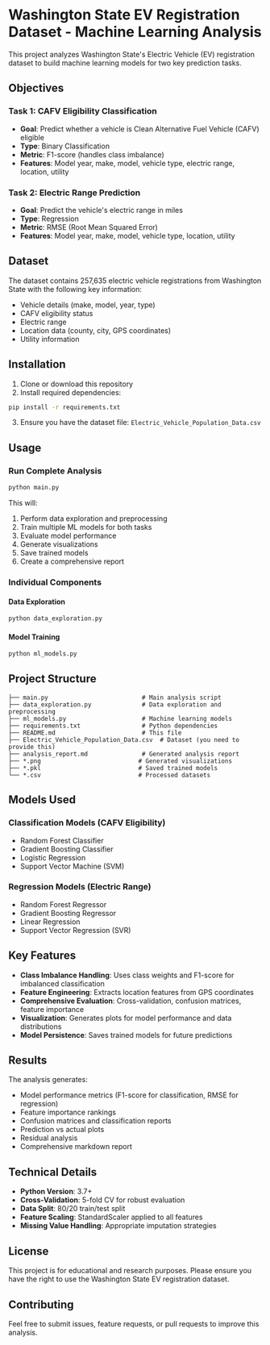 # Washington State EV Registration Dataset - Machine Learning Analysis

This project analyzes Washington State's Electric Vehicle (EV) registration dataset to build machine learning models for two key prediction tasks.

## Objectives

### Task 1: CAFV Eligibility Classification
- **Goal**: Predict whether a vehicle is Clean Alternative Fuel Vehicle (CAFV) eligible
- **Type**: Binary Classification
- **Metric**: F1-score (handles class imbalance)
- **Features**: Model year, make, model, vehicle type, electric range, location, utility

### Task 2: Electric Range Prediction
- **Goal**: Predict the vehicle's electric range in miles
- **Type**: Regression
- **Metric**: RMSE (Root Mean Squared Error)
- **Features**: Model year, make, model, vehicle type, location, utility

## Dataset

The dataset contains 257,635 electric vehicle registrations from Washington State with the following key information:
- Vehicle details (make, model, year, type)
- CAFV eligibility status
- Electric range
- Location data (county, city, GPS coordinates)
- Utility information

## Installation

1. Clone or download this repository
2. Install required dependencies:
```bash
pip install -r requirements.txt
```

3. Ensure you have the dataset file: `Electric_Vehicle_Population_Data.csv`

## Usage

### Run Complete Analysis
```bash
python main.py
```

This will:
1. Perform data exploration and preprocessing
2. Train multiple ML models for both tasks
3. Evaluate model performance
4. Generate visualizations
5. Save trained models
6. Create a comprehensive report

### Individual Components

#### Data Exploration
```bash
python data_exploration.py
```

#### Model Training
```bash
python ml_models.py
```

## Project Structure

```
├── main.py                          # Main analysis script
├── data_exploration.py              # Data exploration and preprocessing
├── ml_models.py                     # Machine learning models
├── requirements.txt                 # Python dependencies
├── README.md                        # This file
├── Electric_Vehicle_Population_Data.csv  # Dataset (you need to provide this)
├── analysis_report.md               # Generated analysis report
├── *.png                           # Generated visualizations
├── *.pkl                           # Saved trained models
└── *.csv                           # Processed datasets
```

## Models Used

### Classification Models (CAFV Eligibility)
- Random Forest Classifier
- Gradient Boosting Classifier
- Logistic Regression
- Support Vector Machine (SVM)

### Regression Models (Electric Range)
- Random Forest Regressor
- Gradient Boosting Regressor
- Linear Regression
- Support Vector Regression (SVR)

## Key Features

- **Class Imbalance Handling**: Uses class weights and F1-score for imbalanced classification
- **Feature Engineering**: Extracts location features from GPS coordinates
- **Comprehensive Evaluation**: Cross-validation, confusion matrices, feature importance
- **Visualization**: Generates plots for model performance and data distributions
- **Model Persistence**: Saves trained models for future predictions

## Results

The analysis generates:
- Model performance metrics (F1-score for classification, RMSE for regression)
- Feature importance rankings
- Confusion matrices and classification reports
- Prediction vs actual plots
- Residual analysis
- Comprehensive markdown report

## Technical Details

- **Python Version**: 3.7+
- **Cross-Validation**: 5-fold CV for robust evaluation
- **Data Split**: 80/20 train/test split
- **Feature Scaling**: StandardScaler applied to all features
- **Missing Value Handling**: Appropriate imputation strategies

## License

This project is for educational and research purposes. Please ensure you have the right to use the Washington State EV registration dataset.

## Contributing

Feel free to submit issues, feature requests, or pull requests to improve this analysis.
